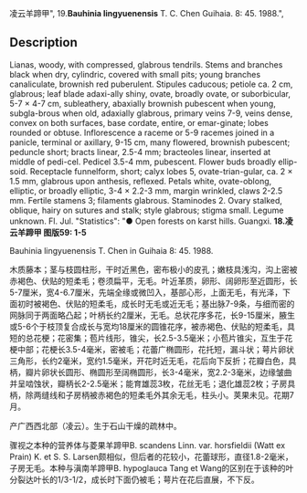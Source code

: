 凌云羊蹄甲",
19.**Bauhinia lingyuenensis** T. C. Chen Guihaia. 8: 45. 1988.",

## Description
Lianas, woody, with compressed, glabrous tendrils. Stems and branches black when dry, cylindric, covered with small pits; young branches canaliculate, brownish red puberulent. Stipules caducous; petiole ca. 2 cm, glabrous; leaf blade adaxi-ally shiny, ovate, broadly ovate, or suborbicular, 5-7 × 4-7 cm, subleathery, abaxially brownish pubescent when young, subgla-brous when old, adaxially glabrous, primary veins 7-9, veins dense, convex on both surfaces, base cordate, entire, or emar-ginate; lobes rounded or obtuse. Inflorescence a raceme or 5-9 racemes joined in a panicle, terminal or axillary, 9-15 cm, many flowered, brownish pubescent; peduncle short; bracts linear, 2.5-4 mm; bracteoles linear, inserted at middle of pedi-cel. Pedicel 3.5-4 mm, pubescent. Flower buds broadly ellip-soid. Receptacle funnelform, short; calyx lobes 5, ovate-trian-gular, ca. 2 × 1.5 mm, glabrous upon anthesis, reflexed. Petals white, ovate-oblong, elliptic, or broadly elliptic, 3-4 × 2.2-3 mm, margin wrinkled, claws 2-2.5 mm. Fertile stamens 3; filaments glabrous. Staminodes 2. Ovary stalked, oblique, hairy on sutures and stalk; style glabrous; stigma small. Legume unknown. Fl. Jul.
  "Statistics": "● Open forests on karst hills. Guangxi.
**18.凌云羊蹄甲 图版59: 1-5**

Bauhinia lingyuenensis T. Chen in Guihaia 8: 45. 1988.

木质藤本；茎与枝圆柱形，干时近黑色，密布极小的皮孔；嫩枝具浅沟，沟上密被赤褐色、伏贴的短柔毛；卷须扁平，无毛。叶近革质，卵形、阔卵形至近圆形，长5-7厘米，宽4-6.7厘米，先端全缘或微凹入，基部心形，上面无毛，有光泽，下面初时被褐色、伏贴的短柔毛，成长时无毛或近无毛；基出脉7-9条，与细而密的网脉同于两面略凸起；叶柄长约2厘米，无毛。总状花序多花，长9-15厘米，腋生或5-6个于枝顶复合成长与宽均18厘米的圆锥花序，被赤褐色、伏贴的短柔毛，具短的总花梗；花密集；苞片线形，锥尖，长2.5-3.5毫米；小苞片锥尖，互生于花梗中部；花梗长3.5-4毫米，密被毛；花蕾广椭圆形，花托短，漏斗状；萼片卵状三角形，长约2毫米，宽约1.5毫米，开花时近无毛，花后向下反折；花瓣白色，具柄，瓣片卵状长圆形、椭圆形至阔椭圆形，长3-4毫米，宽2.2-3毫米，边缘皱曲并呈啮蚀状，瓣柄长2-2.5毫米；能育雄蕊3枚，花丝无毛；退化雄蕊2枚；子房具柄，除两缝线和子房柄被赤褐色的短柔毛外其余无毛，柱头小。荚果未见。花期7月。

产广西西北部（凌云）。生于石山干燥的疏林中。

骤视之本种的营养体与菱果羊蹄甲B. scandens Linn. var. horsfieldii (Watt ex Prain) K. et S. S. Larsen颇相似，但后者的花较小，花蕾球形，直径1.8-2毫米，子房无毛。本种与滇南羊蹄甲B. hypoglauca Tang et Wang的区别在于该种的叶分裂达叶长的1/3-1/2，成长时下面仍被毛；萼片在花后直展，不下反。
